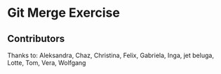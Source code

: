 # Git Merge Exercise

## Contributors

Thanks to: Aleksandra, Chaz, Christina, Felix, Gabriela, Inga, jet beluga, Lotte, Tom, Vera, Wolfgang
